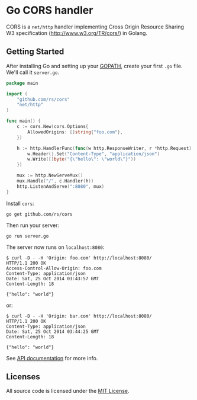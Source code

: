 # Go CORS handler

CORS is a `net/http` handler implementing Cross Origin Resource Sharing W3 specification (http://www.w3.org/TR/cors/) in Golang.

## Getting Started

After installing Go and setting up your [GOPATH](http://golang.org/doc/code.html#GOPATH), create your first `.go` file. We'll call it `server.go`.

```go
package main

import (
    "github.com/rs/cors"
    "net/http"
)

func main() {
    c := cors.New(cors.Options{
        AllowedOrigins: []string{"foo.com"},
    })

    h := http.HandlerFunc(func(w http.ResponseWriter, r *http.Request) {
        w.Header().Set("Content-Type", "application/json")
        w.Write([]byte("{\"hello\": \"world\"}"))
    })

    mux := http.NewServeMux()
    mux.Handle("/", c.Handler(h))
    http.ListenAndServe(":8080", mux)
}
```

Install `cors`:

    go get github.com/rs/cors

Then run your server:

    go run server.go

The server now runs on `localhost:8080`:

    $ curl -D - -H 'Origin: foo.com' http://localhost:8080/
    HTTP/1.1 200 OK
    Access-Control-Allow-Origin: foo.com
    Content-Type: application/json
    Date: Sat, 25 Oct 2014 03:43:57 GMT
    Content-Length: 18

    {"hello": "world"}

or:

    $ curl -D - -H 'Origin: bar.com' http://localhost:8080/
    HTTP/1.1 200 OK
    Content-Type: application/json
    Date: Sat, 25 Oct 2014 03:44:25 GMT
    Content-Length: 18

    {"hello": "world"}

See [API documentation](http://godoc.org/github.com/rs/cors) for more info.

## Licenses

All source code is licensed under the [MIT License](https://raw.github.com/rs/cors/master/LICENSE).
